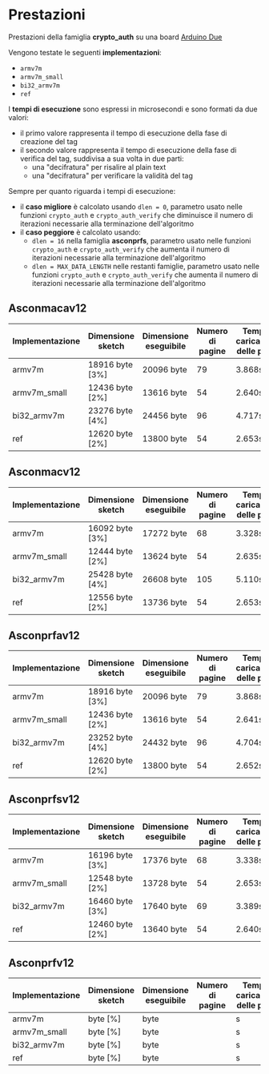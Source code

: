# Prestazioni

Prestazioni della famiglia **crypto_auth** su una board [Arduino Due](https://docs.arduino.cc/hardware/due)

Vengono testate le seguenti **implementazioni**:
* `armv7m`
* `armv7m_small`
* `bi32_armv7m`
* `ref`

I **tempi di esecuzione** sono espressi in microsecondi e sono formati da due valori:
* il primo valore rappresenta il tempo di esecuzione della fase di creazione del tag
* il secondo valore rappresenta il tempo di esecuzione della fase di verifica del tag, suddivisa a sua volta in due parti:
  * una "decifratura" per risalire al plain text
  * una "decifratura" per verificare la validità del tag

Sempre per quanto riguarda i tempi di esecuzione:
* il **caso migliore** è calcolato usando `dlen = 0`, parametro usato nelle funzioni `crypto_auth` e `crypto_auth_verify` che diminuisce il numero di iterazioni necessarie alla terminazione dell'algoritmo
* il **caso peggiore** è calcolato usando:
  * `dlen = 16` nella famiglia **asconprfs**, parametro usato nelle funzioni `crypto_auth` e `crypto_auth_verify` che aumenta il numero di iterazioni necessarie alla terminazione dell'algoritmo
  * `dlen = MAX_DATA_LENGTH` nelle restanti famiglie, parametro usato nelle funzioni `crypto_auth` e `crypto_auth_verify` che aumenta il numero di iterazioni necessarie alla terminazione dell'algoritmo

## Asconmacav12

| Implementazione | Dimensione sketch | Dimensione eseguibile | Numero di pagine | Tempo di caricamento delle pagine | Tempo di esecuzione (migliore) | Tempo di esecuzione (peggiore) |
| --------------- | ----------------- | --------------------- | ---------------- | --------------------------------- | ------------------------------ | ------------------------------ |
| armv7m          | 18916 byte [3%]   | 20096 byte            | 79               | 3.868s                            | 44 e 91                        | 459 e 921                      |
| armv7m_small    | 12436 byte [2%]   | 13616 byte            | 54               | 2.640s                            | 38 e 80                        | 393 e 789                      |
| bi32_armv7m     | 23276 byte [4%]   | 24456 byte            | 96               | 4.717s                            | 37 e 78                        | 484 e 972                      |
| ref             | 12620 byte [2%]   | 13800 byte            | 54               | 2.653s                            | 133 e 271                      | 1768 e 3540                    |

## Asconmacv12

| Implementazione | Dimensione sketch | Dimensione eseguibile | Numero di pagine | Tempo di caricamento delle pagine | Tempo di esecuzione (migliore) | Tempo di esecuzione (peggiore) |
| --------------- | ----------------- | --------------------- | ---------------- | --------------------------------- | ------------------------------ | ------------------------------ |
| armv7m          | 16092 byte [3%]   | 17272 byte            | 68               | 3.328s                            | 45 e 91                        | 724 e 1453                     |
| armv7m_small    | 12444 byte [2%]   | 13624 byte            | 54               | 2.635s                            | 38 e 79                        | 626 e 1255                     |
| bi32_armv7m     | 25428 byte [4%]   | 26608 byte            | 105              | 5.110s                            | 37 e 76                        | 710 e 1425                     |
| ref             | 12556 byte [2%]   | 13736 byte            | 54               | 2.653s                            | 133 e 270                      | 2559 e 5120                    |

## Asconprfav12

| Implementazione | Dimensione sketch | Dimensione eseguibile | Numero di pagine | Tempo di caricamento delle pagine | Tempo di esecuzione (migliore) | Tempo di esecuzione (peggiore) |
| --------------- | ----------------- | --------------------- | ---------------- | --------------------------------- | ------------------------------ | ------------------------------ |
| armv7m          | 18916 byte [3%]   | 20096 byte            | 79               | 3.868s                            | 44 e 91                        | 459 e 921                      |
| armv7m_small    | 12436 byte [2%]   | 13616 byte            | 54               | 2.641s                            | 38 e 80                        | 393 e 789                      |
| bi32_armv7m     | 23252 byte [4%]   | 24432 byte            | 96               | 4.704s                            | 36 e 76                        | 471 e 946                      |
| ref             | 12620 byte [2%]   | 13800 byte            | 54               | 2.652s                            | 132 e 272                      | 1767 e 3540                    |

## Asconprfsv12

| Implementazione | Dimensione sketch | Dimensione eseguibile | Numero di pagine | Tempo di caricamento delle pagine | Tempo di esecuzione (migliore) | Tempo di esecuzione (peggiore) |
| --------------- | ----------------- | --------------------- | ---------------- | --------------------------------- | ------------------------------ | ------------------------------ |
| armv7m          | 16196 byte [3%]   | 17376 byte            | 68               | 3.338s                            | 25 e 54                        | 25 e 55                        |
| armv7m_small    | 12548 byte [2%]   | 13728 byte            | 54               | 2.653s                            | 21 e 45                        | 21 e 47                        |
| bi32_armv7m     | 16460 byte [3%]   | 17640 byte            | 69               | 3.389s                            | 24 e 51                        | 26 e 54                        |
| ref             | 12460 byte [2%]   | 13640 byte            | 54               | 2.640s                            | 79 e 162                       | 89 e 185                       |

## Asconprfv12

| Implementazione | Dimensione sketch | Dimensione eseguibile | Numero di pagine | Tempo di caricamento delle pagine | Tempo di esecuzione (migliore) | Tempo di esecuzione (peggiore) |
| --------------- | ----------------- | --------------------- | ---------------- | --------------------------------- | ------------------------------ | ------------------------------ |
| armv7m          |  byte [%]   |  byte            |                | s                            |  e                         |  e                      |
| armv7m_small    |  byte [%]   |  byte            |                | s                            |  e                         |  e                      |
| bi32_armv7m     |  byte [%]   |  byte            |               | s                            |  e                         |  e                      |
| ref             |  byte [%]   |  byte            |                | s                            |  e                       |  e                     |
